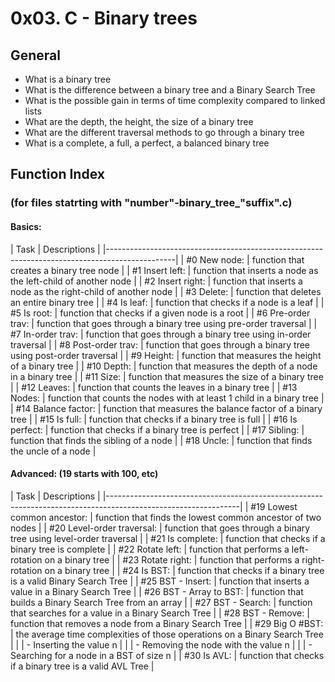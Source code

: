 # 0x03. C - Binary trees
## General
- What is a binary tree
- What is the difference between a binary tree and a Binary Search Tree
- What is the possible gain in terms of time complexity compared to linked lists
- What are the depth, the height, the size of a binary tree
- What are the different traversal methods to go through a binary tree
- What is a complete, a full, a perfect, a balanced binary tree

## Function Index
### (for files statrting with "number"-binary_tree_"suffix".c)
#### Basics:

| Task			| Descriptions								|
|-----------------------------------------------------------------------------------------------|
| #0 New node:		| function that creates a binary tree node				|
| #1 Insert left:	| function that inserts a node as the left-child of another node	|
| #2 Insert right:	| function that inserts a node as the right-child of another node	|
| #3 Delete:		| function that deletes an entire binary tree	     	     		|
| #4 Is leaf:		| function that checks if a node is a leaf				|
| #5 Is root:		| function that checks if a given node is a root			|
| #6 Pre-order trav: 	| function that goes through a binary tree using pre-order traversal	|
| #7 In-order trav:	| function that goes through a binary tree using in-order traversal	|
| #8 Post-order trav:	| function that goes through a binary tree using post-order traversal	|
| #9 Height:		| function that measures the height of a binary tree	    		|
| #10 Depth:		| function that measures the depth of a node in a binary tree		|
| #11 Size:		| function that measures the size of a binary tree	 		|
| #12 Leaves:		| function that counts the leaves in a binary tree			|
| #13 Nodes:		| function that counts the nodes with at least 1 child in a binary tree	|
| #14 Balance factor:	| function that measures the balance factor of a binary tree	   	|
| #15 Is full:		| function that checks if a binary tree is full	 			|
| #16 Is perfect:	| function that checks if a binary tree is perfect			|
| #17 Sibling:		| function that finds the sibling of a node				|
| #18 Uncle:		| function that finds the uncle of a node				|

#### Advanced: (19 starts with 100, etc)

| Task	       		      | Descriptions									|
|---------------------------------------------------------------------------------------------------------------|
| #19 Lowest common ancestor: | function that finds the lowest common ancestor of two nodes			|
| #20 Level-order traversal:  | function that goes through a binary tree using level-order traversal		|
| #21 Is complete:	      | function that checks if a binary tree is complete	   			|
| #22 Rotate left:	      | function that performs a left-rotation on a binary tree				|
| #23 Rotate right:	      | function that performs a right-rotation on a binary tree			|
| #24 Is BST:		      | function that checks if a binary tree is a valid Binary Search Tree		|
| #25 BST - Insert:	      | function that inserts a value in a Binary Search Tree	       			|
| #26 BST - Array to BST:     | function that builds a Binary Search Tree from an array				|
| #27 BST - Search:  	      | function that searches for a value in a Binary Search Tree			|
| #28 BST - Remove:	      | function that removes a node from a Binary Search Tree				|
| #29 Big O #BST:	      | the average time complexities of those operations on a Binary Search Tree	|
|     	    		      | - Inserting the value n  	      		       	      	     		|
|			      | - Removing the node with the value n						|
|			      | - Searching for a node in a BST of size n					|
| #30 Is AVL: 	    	      | function that checks if a binary tree is a valid AVL Tree			|
